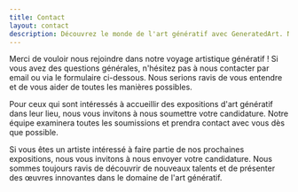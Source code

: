 ```yaml
---
title: Contact
layout: contact
description: Découvrez le monde de l'art génératif avec GeneratedArt. Nous offrons des services pour les expositions d'art génératif, la levée de fonds et la promotion des artistes. Rejoignez-nous dans cette exploration passionnante de la fusion entre l'art et la technologie !
---
```


Merci de vouloir nous rejoindre dans notre voyage artistique génératif ! Si vous avez des questions générales, n'hésitez pas à nous contacter par email ou via le formulaire ci-dessous. Nous serions ravis de vous entendre et de vous aider de toutes les manières possibles.

Pour ceux qui sont intéressés à accueillir des expositions d'art génératif dans leur lieu, nous vous invitons à nous soumettre votre candidature. Notre équipe examinera toutes les soumissions et prendra contact avec vous dès que possible.

Si vous êtes un artiste intéressé à faire partie de nos prochaines expositions, nous vous invitons à nous envoyer votre candidature. Nous sommes toujours ravis de découvrir de nouveaux talents et de présenter des œuvres innovantes dans le domaine de l'art génératif.
